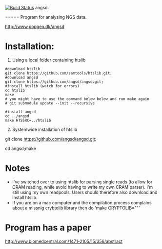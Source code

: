 [![Build Status](https://img.shields.io/github/workflow/status/angsd/angsd/build-tests)](https://github.com/ANGSD/angsd)
angsd:

=====
Program for analysing NGS data. 

http://www.popgen.dk/angsd
 
Installation:
=====
1) Using a local folder containing htslib
```
#download htslib
git clone https://github.com/samtools/htslib.git;
#download angsd
git clone https://github.com/angsd/angsd.git;
#install htslib (watch for errors)
cd htslib
make
# you might have to use the command below below and run make again
# git submodule update --init --recursive

#install angsd
cd ../angsd
make HTSSRC=../htslib
```


2) Systemwide installation of htslib

git clone https://github.com/angsd/angsd.git;

cd angsd;make

Notes
====
* I've switched over to using htslib for parsing single reads (to allow for CRAM reading, while avoid having to write my own CRAM parser). I'm still using my own readpools. Users should therefore also download and install htslib.
* If you are on a mac computer and the compilation process complains about a missnig crybtolib library then do 'make CRYPTOLIB=""'

Program has a paper
=====
http://www.biomedcentral.com/1471-2105/15/356/abstract
